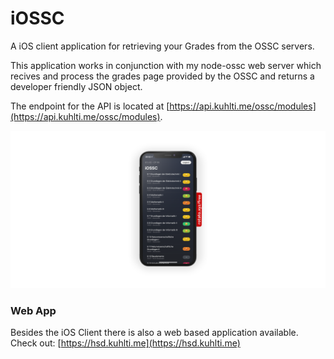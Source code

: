 # iOSSC
A iOS client application for retrieving your Grades from the OSSC servers.

This application works in conjunction with my node-ossc web server which recives and process the grades page provided by the OSSC and returns a developer friendly JSON object.

The endpoint for the API is located at [https://api.kuhlti.me/ossc/modules](https://api.kuhlti.me/ossc/modules).

![Mockup](https://github.com/KuhlTime/iOSSC/blob/main/assets/mockup.png?raw=true)

### Web App

Besides the iOS Client there is also a web based application available. Check out: [https://hsd.kuhlti.me](https://hsd.kuhlti.me)
